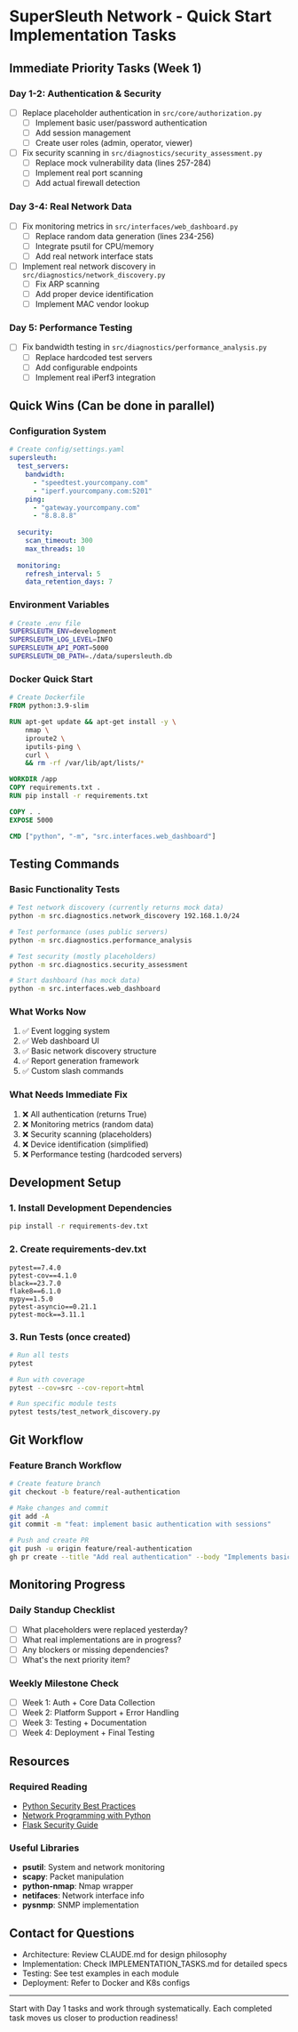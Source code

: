# SuperSleuth Network - Quick Start Implementation Tasks

## Immediate Priority Tasks (Week 1)

### Day 1-2: Authentication & Security
- [ ] Replace placeholder authentication in `src/core/authorization.py`
  - [ ] Implement basic user/password authentication
  - [ ] Add session management
  - [ ] Create user roles (admin, operator, viewer)
  
- [ ] Fix security scanning in `src/diagnostics/security_assessment.py`
  - [ ] Replace mock vulnerability data (lines 257-284)
  - [ ] Implement real port scanning
  - [ ] Add actual firewall detection

### Day 3-4: Real Network Data
- [ ] Fix monitoring metrics in `src/interfaces/web_dashboard.py`
  - [ ] Replace random data generation (lines 234-256)
  - [ ] Integrate psutil for CPU/memory
  - [ ] Add real network interface stats
  
- [ ] Implement real network discovery in `src/diagnostics/network_discovery.py`
  - [ ] Fix ARP scanning
  - [ ] Add proper device identification
  - [ ] Implement MAC vendor lookup

### Day 5: Performance Testing
- [ ] Fix bandwidth testing in `src/diagnostics/performance_analysis.py`
  - [ ] Replace hardcoded test servers
  - [ ] Add configurable endpoints
  - [ ] Implement real iPerf3 integration

## Quick Wins (Can be done in parallel)

### Configuration System
```yaml
# Create config/settings.yaml
supersleuth:
  test_servers:
    bandwidth:
      - "speedtest.yourcompany.com"
      - "iperf.yourcompany.com:5201"
    ping:
      - "gateway.yourcompany.com"
      - "8.8.8.8"
  
  security:
    scan_timeout: 300
    max_threads: 10
    
  monitoring:
    refresh_interval: 5
    data_retention_days: 7
```

### Environment Variables
```bash
# Create .env file
SUPERSLEUTH_ENV=development
SUPERSLEUTH_LOG_LEVEL=INFO
SUPERSLEUTH_API_PORT=5000
SUPERSLEUTH_DB_PATH=./data/supersleuth.db
```

### Docker Quick Start
```dockerfile
# Create Dockerfile
FROM python:3.9-slim

RUN apt-get update && apt-get install -y \
    nmap \
    iproute2 \
    iputils-ping \
    curl \
    && rm -rf /var/lib/apt/lists/*

WORKDIR /app
COPY requirements.txt .
RUN pip install -r requirements.txt

COPY . .
EXPOSE 5000

CMD ["python", "-m", "src.interfaces.web_dashboard"]
```

## Testing Commands

### Basic Functionality Tests
```bash
# Test network discovery (currently returns mock data)
python -m src.diagnostics.network_discovery 192.168.1.0/24

# Test performance (uses public servers)
python -m src.diagnostics.performance_analysis

# Test security (mostly placeholders)
python -m src.diagnostics.security_assessment

# Start dashboard (has mock data)
python -m src.interfaces.web_dashboard
```

### What Works Now
1. ✅ Event logging system
2. ✅ Web dashboard UI
3. ✅ Basic network discovery structure
4. ✅ Report generation framework
5. ✅ Custom slash commands

### What Needs Immediate Fix
1. ❌ All authentication (returns True)
2. ❌ Monitoring metrics (random data)
3. ❌ Security scanning (placeholders)
4. ❌ Device identification (simplified)
5. ❌ Performance testing (hardcoded servers)

## Development Setup

### 1. Install Development Dependencies
```bash
pip install -r requirements-dev.txt
```

### 2. Create requirements-dev.txt
```
pytest==7.4.0
pytest-cov==4.1.0
black==23.7.0
flake8==6.1.0
mypy==1.5.0
pytest-asyncio==0.21.1
pytest-mock==3.11.1
```

### 3. Run Tests (once created)
```bash
# Run all tests
pytest

# Run with coverage
pytest --cov=src --cov-report=html

# Run specific module tests
pytest tests/test_network_discovery.py
```

## Git Workflow

### Feature Branch Workflow
```bash
# Create feature branch
git checkout -b feature/real-authentication

# Make changes and commit
git add -A
git commit -m "feat: implement basic authentication with sessions"

# Push and create PR
git push -u origin feature/real-authentication
gh pr create --title "Add real authentication" --body "Implements basic auth to replace placeholder"
```

## Monitoring Progress

### Daily Standup Checklist
- [ ] What placeholders were replaced yesterday?
- [ ] What real implementations are in progress?
- [ ] Any blockers or missing dependencies?
- [ ] What's the next priority item?

### Weekly Milestone Check
- [ ] Week 1: Auth + Core Data Collection
- [ ] Week 2: Platform Support + Error Handling
- [ ] Week 3: Testing + Documentation
- [ ] Week 4: Deployment + Final Testing

## Resources

### Required Reading
- [Python Security Best Practices](https://python.readthedocs.io/en/latest/library/security_warnings.html)
- [Network Programming with Python](https://docs.python.org/3/library/socket.html)
- [Flask Security Guide](https://flask.palletsprojects.com/en/2.3.x/security/)

### Useful Libraries
- **psutil**: System and network monitoring
- **scapy**: Packet manipulation
- **python-nmap**: Nmap wrapper
- **netifaces**: Network interface info
- **pysnmp**: SNMP implementation

## Contact for Questions

- Architecture: Review CLAUDE.md for design philosophy
- Implementation: Check IMPLEMENTATION_TASKS.md for detailed specs
- Testing: See test examples in each module
- Deployment: Refer to Docker and K8s configs

---

Start with Day 1 tasks and work through systematically. Each completed task moves us closer to production readiness!